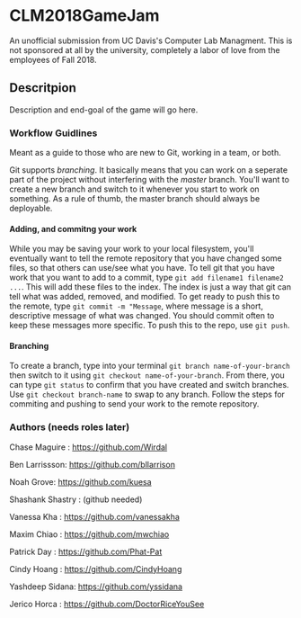 # CLM2018GameJam
An unofficial submission from UC Davis's Computer Lab Managment. This is not sponsored at all by the university, completely a labor of love from the employees of Fall 2018.

## Descritpion 

Description and end-goal of the game will go here.


### Workflow Guidlines
Meant as a guide to those who are new to Git, working in a team, or both. 

Git supports _branching_. It basically means that you can work on a seperate part of the project without interfering with the _master_ branch. You'll want to create a new branch and switch to it whenever you start to work on something. As a rule of thumb, the master branch should always be deployable.

#### Adding, and commitng your work
While you may be saving your work to your local filesystem, you'll eventually want to tell the remote repository that you have changed some files, so that others can use/see what you have. To tell git that you have work that you want to add to a commit, type `git add filename1 filename2 ...`. This will add these files to the index. The index is just a way that git can tell what was added, removed, and modified. To get ready to push this to the remote, type `git commit -m "Message`, where message is a short, descriptive message of what was changed. You should commit often to keep these messages more specific. To push this to the repo, use `git push`.

#### Branching
To create a branch, type into your terminal `git branch name-of-your-branch` then switch to it using `git checkout name-of-your-branch`. From there, you can type `git status` to confirm that you have created and switch branches. Use `git checkout branch-name` to swap to any branch. Follow the steps for commiting and pushing to send your work to the remote repository.





### Authors (needs roles later)
Chase Maguire : https://github.com/Wirdal 

Ben Larrissson: https://github.com/bllarrison

Noah Grove: https://github.com/kuesa

Shashank Shastry : (github needed)

Vanessa Kha : https://github.com/vanessakha

Maxim Chiao : https://github.com/mwchiao

Patrick Day : https://github.com/Phat-Pat

Cindy Hoang : https://github.com/CindyHoang

Yashdeep Sidana: https://github.com/yssidana

Jerico Horca : https://github.com/DoctorRiceYouSee
